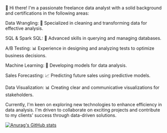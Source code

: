 👋 Hi there! I'm a passionate freelance data analyst with a solid background and certifications in the following areas:

Data Wrangling: 🧹 Specialized in cleaning and transforming data for effective analysis.

SQL & Spark SQL: 💾 Advanced skills in querying and managing databases.

A/B Testing: 📊 Experience in designing and analyzing tests to optimize business decisions.

Machine Learning: 🤖 Developing models for data analysis.

Sales Forecasting: 📈 Predicting future sales using predictive models.

Data Visualization: 📊 Creating clear and communicative visualizations for stakeholders.

Currently, I'm keen on exploring new technologies to enhance efficiency in data analysis. I'm driven to collaborate on exciting projects and contribute to my clients' success through data-driven solutions.

[![Anurag's GitHub stats](https://github-readme-stats.vercel.app/api?username=MattiaMDR)](https://github.com/anuraghazra/github-readme-stats)

<!---
MattiaMDR/MattiaMDR is a ✨ special ✨ repository because its `README.md` (this file) appears on your GitHub profile.
You can click the Preview link to take a look at your changes.
--->

